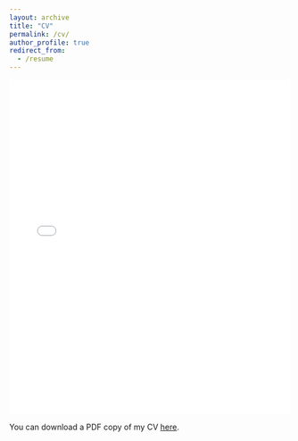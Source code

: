 ```yaml
---
layout: archive
title: "CV"
permalink: /cv/
author_profile: true
redirect_from:
  - /resume
---
```


<iframe src="/files/pdf/Academic_CV.pdf" width="100%" height="600" frameborder="no" border="0" marginwidth="0" marginheight="0"></iframe>

You can download a PDF copy of my CV [here](/files/pdf/Academic_CV.pdf).
